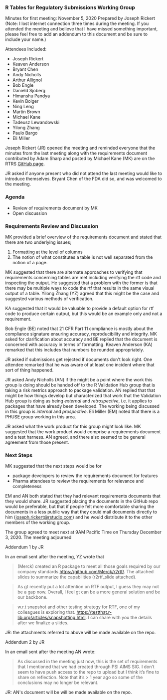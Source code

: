 
### R Tables for Regulatory Submissions Working Group
Minutes for first meeting: November 5, 2020 Prepared by Joseph Rickert
(Note: I lost internet connection three times during the meeting. If you attended the  meeting and believe that I have missed something important, please feel free to add an addendum to this document and be sure to include your name.)

Attendees Included:

* Joseph Rickert
* Keaven Anderson
* Bryant Chen
* Andy Nicholls
* Arthur Allignol
* Bob Engle
* Danield Sjoberg
* Himanshu Pandya
* Kevin Bolger
* Ning Leng
* Martin Brown
* Michael Kane
* Tadeusz Lewandowski
* Yilong Zhang
* Paulo Bargo
* Eli Miller


Joseph Rickert (JR) opened the meeting and reminded everyone that the minutes from the last meeting along with the requirements document contributed by Adam Sharp and posted by Michael Kane (MK) are on the RTRS [GitHub page](https://github.com/RConsortium/rtrs-wg).

JR asked if anyone present who did not attend the last meeting would like to introduce themselves. Bryant Chen of the FDA did so, and was welcomed to the meeting.

### Agenda
* Review of requirements document by MK
* Open discussion

### Requirements Review and Discussion
MK provided a brief overview of the requirements document and stated that there are two underlying issues;
1. Formatting at the level of columns
2. The notion of what constitutes a table is not well separated from the notion of a page. 

MK suggested that there are alternate approaches to verifying that requirements concerning tables are met including verifying the rtf code and inspecting the output. He suggested that a problem with the former is that there may be multiple ways to code the rtf that results in the same visual output of a table. Yilong Zhang (YZ) agreed that this might be the case and suggested various methods of verification.

KA suggested that it would be valuable to provide a default option for rtf code to produce certain output, but this would be an example only and not a requirement.

Bob Engle (BE) noted that 21 CFR Part 11 compliance is mostly about the compliance signature ensuring accuracy, reproducibility and integrity. MK asked for clarification about accuracy and BE replied that the document is concerned with accuracy in terms of formatting. Keaven Anderson (KA) remarked that this includes that numbers be rounded appropriately. 


JR asked if submissions get rejected if documents don't look right. One attendee remarked that he was aware of at least one incident where that sort of thing happened.


JR asked Andy Nicholls (AN) if the might be a point where the work this group is doing should be handed off to the R Validation Hub group that is taking a risk metrics approach to package validation. AN replied that that might be how things develop but characterized that work that the Validation Hub group is doing as being *external* and *retrospective*, i.e. it applies to packages that have already been developed. The working being discussed in this group is *internal* and *prospective*. Eli Miller (EM) noted that there is a PHUSE group working in this area.

JR asked what the work product for this group might look like. MK suggested that the work product would comprise a requirements document and a test harness. AN agreed, and there also seemed to be general agreement from those present.

### Next Steps
MK suggested that the next steps would be for
* package developers to review the requirements document for features
* Pharma attendees to review the requirements for relevance and completeness 

EM and AN both stated that they had relevant requirements documents that they would share. JR suggested placing the documents in the GitHub repo would be preferable, but that if people felt more comfortable sharing the documents in a less public way that they could mail documents directly to him (joseph.rickert@rstudio.com) and he would distribute it to the other members of the working group.

The group agreed to meet next at 9AM Pacific Time on Thursday December 3, 2020.
The meeting adjourned

Addendum 1 by JR

In an email sent after the meeting, YZ wrote that
> (Merck) created an R package to meet all those goals required by our company standards  https://github.com/Merck/r2rtf/. The attached slides to summarize the capabilities (r2rtf_slide attached).

> As gt recently put a lot attention on RTF output, I guess they may not be a gap now.  Overall, I feel gt can be a more general solution and be our backbone.

> w.r.t snapshot and other testing strategy for RTF, one of my colleagues is exploring that. https://testthat.r-lib.org/articles/snapshotting.html. I can share with you the details after we finalize a slides.

JR: the attachments referred to above will be made available on the repo.

Addendum 2 by JR

In an email sent after the meeting AN wrote:

> As discussed in the meeting just now, this is the set of requirements that I mentioned that we had created through PSI AIMS SIG.  I don’t seem to have push access to the repo to upload but I think it’s fine to share on reflection.  Note that it’s > 1 year ago so some of the conclusions may no longer be relevant.

JR: AN's document will be will be made available on the repo.
